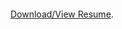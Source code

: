 <object data="https://github.com/connkat/Resume/blob/master/July18.pdf" type="application/pdf">
    <embed src="https://github.com/connkat/Resume/blob/master/July18.pdf">
        <p><a href="https://github.com/connkat/Resume/blob/master/July18.pdf">Download/View Resume</a>.</p>
    </embed>
</object>

